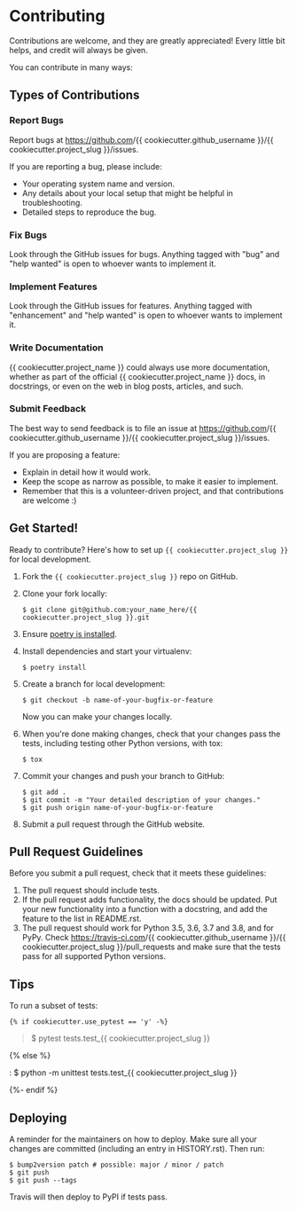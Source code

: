```{highlight} shell
```

# Contributing

Contributions are welcome, and they are greatly appreciated! Every little bit
helps, and credit will always be given.

You can contribute in many ways:

## Types of Contributions

### Report Bugs

Report bugs at <https://github.com>/{{ cookiecutter.github_username }}/{{ cookiecutter.project_slug }}/issues.

If you are reporting a bug, please include:

- Your operating system name and version.
- Any details about your local setup that might be helpful in troubleshooting.
- Detailed steps to reproduce the bug.

### Fix Bugs

Look through the GitHub issues for bugs. Anything tagged with "bug" and "help
wanted" is open to whoever wants to implement it.

### Implement Features

Look through the GitHub issues for features. Anything tagged with "enhancement"
and "help wanted" is open to whoever wants to implement it.

### Write Documentation

{{ cookiecutter.project_name }} could always use more documentation, whether as part of the
official {{ cookiecutter.project_name }} docs, in docstrings, or even on the web in blog posts,
articles, and such.

### Submit Feedback

The best way to send feedback is to file an issue at <https://github.com>/{{ cookiecutter.github_username }}/{{ cookiecutter.project_slug }}/issues.

If you are proposing a feature:

- Explain in detail how it would work.
- Keep the scope as narrow as possible, to make it easier to implement.
- Remember that this is a volunteer-driven project, and that contributions
  are welcome :)

## Get Started!

Ready to contribute? Here's how to set up `{{ cookiecutter.project_slug }}` for local development.

1. Fork the `{{ cookiecutter.project_slug }}` repo on GitHub.

2. Clone your fork locally:

   ```
   $ git clone git@github.com:your_name_here/{{ cookiecutter.project_slug }}.git
   ```

3. Ensure [poetry is installed].

4. Install dependencies and start your virtualenv:

   ```
   $ poetry install
   ```

5. Create a branch for local development:

   ```
   $ git checkout -b name-of-your-bugfix-or-feature
   ```

   Now you can make your changes locally.

6. When you're done making changes, check that your changes pass the
   tests, including testing other Python versions, with tox:

   ```
   $ tox
   ```

7. Commit your changes and push your branch to GitHub:

   ```
   $ git add .
   $ git commit -m "Your detailed description of your changes."
   $ git push origin name-of-your-bugfix-or-feature
   ```

8. Submit a pull request through the GitHub website.

## Pull Request Guidelines

Before you submit a pull request, check that it meets these guidelines:

1. The pull request should include tests.
2. If the pull request adds functionality, the docs should be updated. Put
   your new functionality into a function with a docstring, and add the
   feature to the list in README.rst.
3. The pull request should work for Python 3.5, 3.6, 3.7 and 3.8, and for PyPy. Check
   <https://travis-ci.com>/{{ cookiecutter.github_username }}/{{ cookiecutter.project_slug }}/pull_requests
   and make sure that the tests pass for all supported Python versions.

## Tips

To run a subset of tests:

```
{% if cookiecutter.use_pytest == 'y' -%}
```

> \$ pytest tests.test\_{{ cookiecutter.project_slug }}

{% else %}

: \$ python -m unittest tests.test\_{{ cookiecutter.project_slug }}

{%- endif %}

## Deploying

A reminder for the maintainers on how to deploy.
Make sure all your changes are committed (including an entry in HISTORY.rst).
Then run:

```
$ bump2version patch # possible: major / minor / patch
$ git push
$ git push --tags
```

Travis will then deploy to PyPI if tests pass.

[poetry is installed]: https://python-poetry.org/docs/
